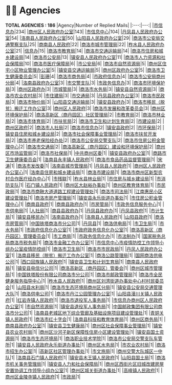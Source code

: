 # 👮‍♀️ Agencies
__TOTAL AGENCIES : 186__
|Agency|Number of Replied Mails|
|:---:|---:|
|[市信息办](市信息办.md)|234|
|[商州区人民政府办公室](商州区人民政府办公室.md)|143|
|[市信息中心](市信息中心.md)|104|
|[丹凤县人民政府办公室](丹凤县人民政府办公室.md)|54|
|[洛南县人民政府办公室](洛南县人民政府办公室.md)|50|
|[山阳县人民政府办公室](山阳县人民政府办公室.md)|29|
|[商洛市公安局交通警察支队](商洛市公安局交通警察支队.md)|25|
|[商南县人民政府](商南县人民政府.md)|22|
|[商洛市城市管理局](商洛市城市管理局.md)|22|
|[柞水县人民政府办公室](柞水县人民政府办公室.md)|21|
|[信息办](信息办.md)|15|
|[商洛市教育局](商洛市教育局.md)|14|
|[商洛市交通运输局](商洛市交通运输局.md)|14|
|[商洛市住房和城乡建设局](商洛市住房和城乡建设局.md)|14|
|[商洛市公安局](商洛市公安局.md)|13|
|[镇安县人民政府办公室](镇安县人民政府办公室.md)|11|
|[商洛市人力资源和社会保障局](商洛市人力资源和社会保障局.md)|10|
|[商洛市医疗保障局](商洛市医疗保障局.md)|6|
|[市公安局](市公安局.md)|6|
|[商洛市自然资源局](商洛市自然资源局.md)|5|
|[商州区住宅小区物业管理办公室](商州区住宅小区物业管理办公室.md)|5|
|[镇安县交通运输局](镇安县交通运输局.md)|5|
|[商州区政府办公室](商州区政府办公室.md)|5|
|[商洛市卫生健康委员会](商洛市卫生健康委员会.md)|5|
|[彭珊](彭珊.md)|4|
|[商洛市商务局](商洛市商务局.md)|4|
|[市政府信息办](市政府信息办.md)|4|
|[商洛市公安局商州分局](商洛市公安局商州分局.md)|4|
|[洛南县政府办公室](洛南县政府办公室.md)|3|
|[市交警支队](市交警支队.md)|3|
|[市政务信息办](市政务信息办.md)|3|
|[商洛市环境保护局](商洛市环境保护局.md)|3|
|[商州区政府办](商州区政府办.md)|3|
|[市城管局](市城管局.md)|3|
|[商洛市水务局](商洛市水务局.md)|3|
|[镇安县自然资源局](镇安县自然资源局.md)|3|
|[商洛市农业农村局](商洛市农业农村局.md)|3|
|[市住建局](市住建局.md)|3|
|[市交通局](市交通局.md)|3|
|[丹凤县政府办公室](丹凤县政府办公室.md)|3|
|[商洛市民政局](商洛市民政局.md)|3|
|[商洛市物价局](商洛市物价局.md)|3|
|[山阳县交通运输局](山阳县交通运输局.md)|3|
|[镇安县政府办](镇安县政府办.md)|3|
|[商洛市移民（脱贫）搬迁工作办公室](商洛市移民（脱贫）搬迁工作办公室.md)|3|
|[商州区人民政府](商州区人民政府.md)|3|
|[商洛市发展和改革委员会](商洛市发展和改革委员会.md)|3|
|[商州区环境保护局](商州区环境保护局.md)|2|
|[商洛高新区（商丹园区）社区管理局](商洛高新区（商丹园区）社区管理局.md)|2|
|[市教育局](市教育局.md)|2|
|[商洛市林业局](商洛市林业局.md)|2|
|[商洛市体育局](商洛市体育局.md)|2|
|[市扶贫局](市扶贫局.md)|2|
|[商洛市卫生和计划生育局](商洛市卫生和计划生育局.md)|2|
|[市建设局](市建设局.md)|2|
|[商州区政府](商州区政府.md)|2|
|[商洛市人社局](商洛市人社局.md)|2|
|[商洛市信息办](商洛市信息办.md)|2|
|[镇安县政府](镇安县政府.md)|2|
|[市环保局](市环保局.md)|2|
|[镇安县住房和城乡建设局](镇安县住房和城乡建设局.md)|2|
|[商洛市社会保障事业管理局](商洛市社会保障事业管理局.md)|2|
|[商洛市扶贫开发局](商洛市扶贫开发局.md)|2|
|[商洛市养老保险经办处](商洛市养老保险经办处.md)|2|
|[商洛市公安局交警支队](商洛市公安局交警支队.md)|2|
|[商洛市住房公积金管理中心](商洛市住房公积金管理中心.md)|2|
|[商洛市交通局](商洛市交通局.md)|2|
|[商洛高新区（商丹园区）建设和环境保护局](商洛高新区（商丹园区）建设和环境保护局.md)|2|
|[商州区市场监管局](商州区市场监管局.md)|2|
|[商洛市社保局](商洛市社保局.md)|1|
|[中共商州区委](中共商州区委.md)|1|
|[镇安县政府办公室](镇安县政府办公室.md)|1|
|[商路市卫生健康委员会](商路市卫生健康委员会.md)|1|
|[洛南县永丰镇人民政府](洛南县永丰镇人民政府.md)|1|
|[商洛市食品药品监督管理局](商洛市食品药品监督管理局.md)|1|
|[宋涛](宋涛.md)|1|
|[商洛市发改委](商洛市发改委.md)|1|
|[洛南县城市管理局](洛南县城市管理局.md)|1|
|[丹凤县人民政府](丹凤县人民政府.md)|1|
|[商州区人民政府办公室心](商州区人民政府办公室心.md)|1|
|[洛南县住房和城乡建设局](洛南县住房和城乡建设局.md)|1|
|[商洛市建设局](商洛市建设局.md)|1|
|[商洛市商州区新型农村合作医疗经办中心](商洛市商州区新型农村合作医疗经办中心.md)|1|
|[市残联](市残联.md)|1|
|[柞水县林业局](柞水县林业局.md)|1|
|[市住房与城乡建设局](市住房与城乡建设局.md)|1|
|[市消防支队](市消防支队.md)|1|
|[石门镇人民政府](石门镇人民政府.md)|1|
|[商州区大赵峪办事处](商州区大赵峪办事处.md)|1|
|[商州区教育体育局](商州区教育体育局.md)|1|
|[市民政局](市民政局.md)|1|
|[商洛市商鞅大道道路工程建设管理处](商洛市商鞅大道道路工程建设管理处.md)|1|
|[商洛市司法局](商洛市司法局.md)|1|
|[江南惠民小区建设管理处](江南惠民小区建设管理处.md)|1|
|[商洛市房产管理局](商洛市房产管理局.md)|1|
|[镇安县永乐街道办事处](镇安县永乐街道办事处.md)|1|
|[市住房公积金管理中心](市住房公积金管理中心.md)|1|
|[商南县政府](商南县政府.md)|1|
|[商南县政府办](商南县政府办.md)|1|
|[市房管局](市房管局.md)|1|
|[市政务信息服务中心](市政务信息服务中心.md)|1|
|[市供电局](市供电局.md)|1|
|[人社局](人社局.md)|1|
|[商县县政府办](商县县政府办.md)|1|
|[丹凤县政府办](丹凤县政府办.md)|1|
|[丹凤县政府](丹凤县政府.md)|1|
|[市计生局](市计生局.md)|1|
|[镇安县移民办](镇安县移民办.md)|1|
|[洛南县政府办](洛南县政府办.md)|1|
|[洛南县人民政府](洛南县人民政府.md)|1|
|[山阳县政府](山阳县政府.md)|1|
|[商洛市房管局](商洛市房管局.md)|1|
|[中国铁塔商洛市分公司](中国铁塔商洛市分公司.md)|1|
|[丹凤县](丹凤县.md)|1|
|[商洛供电局](商洛供电局.md)|1|
|[市卫生局](市卫生局.md)|1|
|[市水务局](市水务局.md)|1|
|[市政府信息化办公室](市政府信息化办公室.md)|1|
|[市政府政务信息化办公室](市政府政务信息化办公室.md)|1|
|[商洛高新区（商丹园区）管理委员会](商洛高新区（商丹园区）管理委员会.md)|1|
|[市工商局](市工商局.md)|1|
|[市政务信息化办](市政务信息化办.md)|1|
|[市法制办](市法制办.md)|1|
|[国家税务总局商洛市税务局](国家税务总局商洛市税务局.md)|1|
|[商洛市金融工作办公室](商洛市金融工作办公室.md)|1|
|[市信息中心市疫情防控工作领导小组办公室疫情防控组](市信息中心市疫情防控工作领导小组办公室疫情防控组.md)|1|
|[商洛市卫生局](商洛市卫生局.md)|1|
|[商洛市市民政局](商洛市市民政局.md)|1|
|[丹凤人民政府办公室](丹凤人民政府办公室.md)|1|
|[洛南县移民（脱贫）搬迁工作办公室](洛南县移民（脱贫）搬迁工作办公室.md)|1|
|[商洛公路管理局](商洛公路管理局.md)|1|
|[国网商洛供电公司](国网商洛供电公司.md)|1|
|[西口回族镇人民政府](西口回族镇人民政府.md)|1|
|[镇安县卫生和计划生育局](镇安县卫生和计划生育局.md)|1|
|[商南县人民政府局](商南县人民政府局.md)|1|
|[镇安县电信分公司](镇安县电信分公司.md)|1|
|[商洛高新区（商丹园区）管委会](商洛高新区（商丹园区）管委会.md)|1|
|[商州区城市管理局](商州区城市管理局.md)|1|
|[中国铁塔股份有限公司商洛市分公司](中国铁塔股份有限公司商洛市分公司.md)|1|
|[商洛市邮政管理局](商洛市邮政管理局.md)|1|
|[商洛市全民健身服务指导中心](商洛市全民健身服务指导中心.md)|1|
|[柞水县人民政府](柞水县人民政府.md)|1|
|[商州区刘湾街道办事处中心村村民委员会](商州区刘湾街道办事处中心村村民委员会.md)|1|
|[山阳县水利局](山阳县水利局.md)|1|
|[商洛市生态环境局商州区分局](商洛市生态环境局商州区分局.md)|1|
|[镇安县公安局交通管理大队](镇安县公安局交通管理大队.md)|1|
|[商洛供电公司](商洛供电公司.md)|1|
|[商洛市丹江公园管理办公室](商洛市丹江公园管理办公室.md)|1|
|[山阳县漫川关镇人民政府](山阳县漫川关镇人民政府.md)|1|
|[红岩寺镇人民政府](红岩寺镇人民政府.md)|1|
|[商洛市退役军人事务局](商洛市退役军人事务局.md)|1|
|[市信息办商州区人民政府办公室](市信息办商州区人民政府办公室.md)|1|
|[市自然资源局](市自然资源局.md)|1|
|[镇安县退役军人事务局](镇安县退役军人事务局.md)|1|
|[中国邮政集团有限公司商洛市分公司](中国邮政集团有限公司商洛市分公司.md)|1|
|[洛南县老城区地下综合管廊及基础设施项目建设管理处](洛南县老城区地下综合管廊及基础设施项目建设管理处.md)|1|
|[青铜关镇人民政府](青铜关镇人民政府.md)|1|
|[商洛市红十字会](商洛市红十字会.md)|1|
|[洛南县科技和教育体育局](洛南县科技和教育体育局.md)|1|
|[商州区商务局](商州区商务局.md)|1|
|[商南县政府办公室](商南县政府办公室.md)|1|
|[镇安县卫生健康局](镇安县卫生健康局.md)|1|
|[商州区社会保障事业管理局](商州区社会保障事业管理局.md)|1|
|[镇安县农业农村局](镇安县农业农村局.md)|1|
|[商州区沙河子新区保障性住房小区建设管理处](商州区沙河子新区保障性住房小区建设管理处.md)|1|
|[镇安县国土资源局](镇安县国土资源局.md)|1|
|[商洛市生态环境局](商洛市生态环境局.md)|1|
|[商洛职业技术学院](商洛职业技术学院.md)|1|
|[商洛市公安局交警支队车管所](商洛市公安局交警支队车管所.md)|1|
|[镇安县人民政府永乐街道办事处](镇安县人民政府永乐街道办事处.md)|1|
|[商州区水务局](商州区水务局.md)|1|
|[市农业农村局](市农业农村局.md)|1|
|[商洛市招生办公室](商洛市招生办公室.md)|1|
|[高新区社区管理办事处](高新区社区管理办事处.md)|1|
|[市文旅局](市文旅局.md)|1|
|[商州交警大队城区一中队](商州交警大队城区一中队.md)|1|
|[洛南县石门镇人民政府](洛南县石门镇人民政府.md)|1|
|[镇安县木王镇人民政府](镇安县木王镇人民政府.md)|1|
|[山阳县国土局](山阳县国土局.md)|1|
|[商洛市机关事务管理局](商洛市机关事务管理局.md)|1|
|[镇安县人力和社会保障局](镇安县人力和社会保障局.md)|1|
|[商州区西街片区旧城改建房屋安置协调工作领导小组办公室](商州区西街片区旧城改建房屋安置协调工作领导小组办公室.md)|1|
|[商州区城关街道办事处](商州区城关街道办事处.md)|1|
|[高峰镇人民政府](高峰镇人民政府.md)|1|
|[商州区金陵寺镇人民政府](商州区金陵寺镇人民政府.md)|1|
|[市政局](市政局.md)|1|
